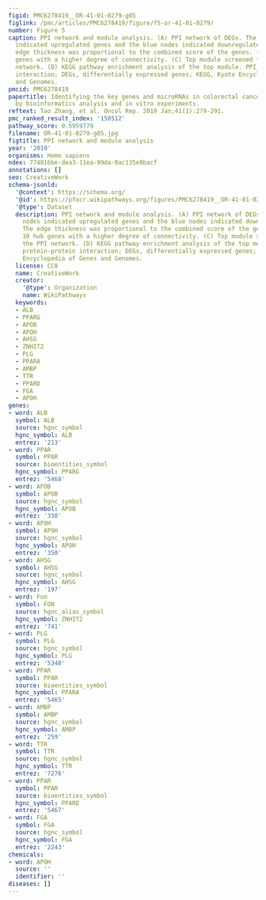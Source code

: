 ```yaml
---
figid: PMC6278419__OR-41-01-0279-g05
figlink: /pmc/articles/PMC6278419/figure/f5-or-41-01-0279/
number: Figure 5
caption: PPI network and module analysis. (A) PPI network of DEGs. The pink nodes
  indicated upregulated genes and the blue nodes indicated downregulated genes. The
  edge thickness was proportional to the combined score of the genes. (B) Top 10 hub
  genes with a higher degree of connectivity. (C) Top module screened from the PPI
  network. (D) KEGG pathway enrichment analysis of the top module. PPI, protein-protein
  interaction; DEGs, differentially expressed genes; KEGG, Kyoto Encyclopedia of Genes
  and Genomes.
pmcid: PMC6278419
papertitle: Identifying the key genes and microRNAs in colorectal cancer liver metastasis
  by bioinformatics analysis and in vitro experiments.
reftext: Tao Zhang, et al. Oncol Rep. 2019 Jan;41(1):279-291.
pmc_ranked_result_index: '150512'
pathway_score: 0.5959779
filename: OR-41-01-0279-g05.jpg
figtitle: PPI network and module analysis
year: '2019'
organisms: Homo sapiens
ndex: 774816be-dea3-11ea-99da-0ac135e8bacf
annotations: []
seo: CreativeWork
schema-jsonld:
  '@context': https://schema.org/
  '@id': https://pfocr.wikipathways.org/figures/PMC6278419__OR-41-01-0279-g05.html
  '@type': Dataset
  description: PPI network and module analysis. (A) PPI network of DEGs. The pink
    nodes indicated upregulated genes and the blue nodes indicated downregulated genes.
    The edge thickness was proportional to the combined score of the genes. (B) Top
    10 hub genes with a higher degree of connectivity. (C) Top module screened from
    the PPI network. (D) KEGG pathway enrichment analysis of the top module. PPI,
    protein-protein interaction; DEGs, differentially expressed genes; KEGG, Kyoto
    Encyclopedia of Genes and Genomes.
  license: CC0
  name: CreativeWork
  creator:
    '@type': Organization
    name: WikiPathways
  keywords:
  - ALB
  - PPARG
  - APOB
  - APOH
  - AHSG
  - ZNHIT2
  - PLG
  - PPARA
  - AMBP
  - TTR
  - PPARD
  - FGA
  - APOH
genes:
- word: ALB
  symbol: ALB
  source: hgnc_symbol
  hgnc_symbol: ALB
  entrez: '213'
- word: PPAR
  symbol: PPAR
  source: bioentities_symbol
  hgnc_symbol: PPARG
  entrez: '5468'
- word: APOB
  symbol: APOB
  source: hgnc_symbol
  hgnc_symbol: APOB
  entrez: '338'
- word: APOH
  symbol: APOH
  source: hgnc_symbol
  hgnc_symbol: APOH
  entrez: '350'
- word: AHSG
  symbol: AHSG
  source: hgnc_symbol
  hgnc_symbol: AHSG
  entrez: '197'
- word: Fon
  symbol: FON
  source: hgnc_alias_symbol
  hgnc_symbol: ZNHIT2
  entrez: '741'
- word: PLG
  symbol: PLG
  source: hgnc_symbol
  hgnc_symbol: PLG
  entrez: '5340'
- word: PPAR
  symbol: PPAR
  source: bioentities_symbol
  hgnc_symbol: PPARA
  entrez: '5465'
- word: AMBP
  symbol: AMBP
  source: hgnc_symbol
  hgnc_symbol: AMBP
  entrez: '259'
- word: TTR
  symbol: TTR
  source: hgnc_symbol
  hgnc_symbol: TTR
  entrez: '7276'
- word: PPAR
  symbol: PPAR
  source: bioentities_symbol
  hgnc_symbol: PPARD
  entrez: '5467'
- word: FGA
  symbol: FGA
  source: hgnc_symbol
  hgnc_symbol: FGA
  entrez: '2243'
chemicals:
- word: APOH
  source: ''
  identifier: ''
diseases: []
---
```


